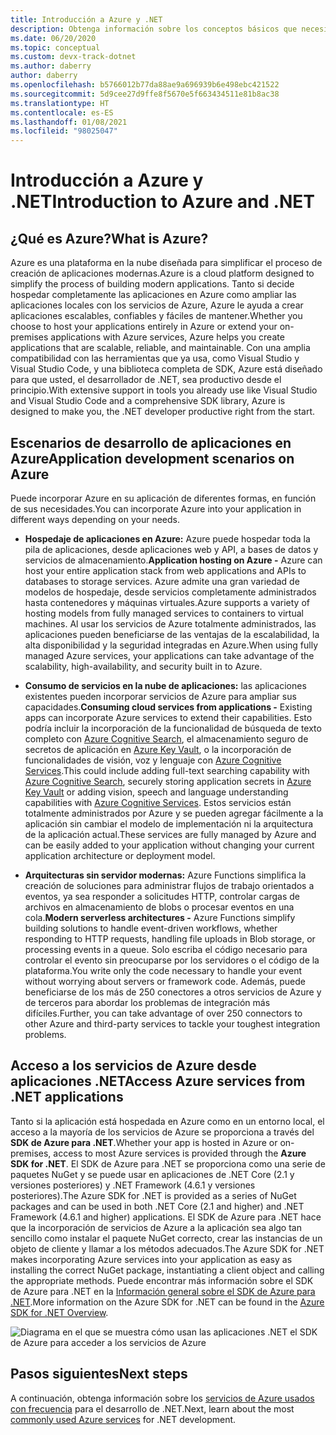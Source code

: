 ```yaml
---
title: Introducción a Azure y .NET
description: Obtenga información sobre los conceptos básicos que necesita saber acerca de Azure y .NET.
ms.date: 06/20/2020
ms.topic: conceptual
ms.custom: devx-track-dotnet
ms.author: daberry
author: daberry
ms.openlocfilehash: b5766012b77da88ae9a696939b6e498ebc421522
ms.sourcegitcommit: 5d9cee27d9ffe8f5670e5f663434511e81b8ac38
ms.translationtype: HT
ms.contentlocale: es-ES
ms.lasthandoff: 01/08/2021
ms.locfileid: "98025047"
---
```

# <a name="introduction-to-azure-and-net"></a><span data-ttu-id="3a5ef-103">Introducción a Azure y .NET</span><span class="sxs-lookup"><span data-stu-id="3a5ef-103">Introduction to Azure and .NET</span></span>

## <a name="what-is-azure"></a><span data-ttu-id="3a5ef-104">¿Qué es Azure?</span><span class="sxs-lookup"><span data-stu-id="3a5ef-104">What is Azure?</span></span>

<span data-ttu-id="3a5ef-105">Azure es una plataforma en la nube diseñada para simplificar el proceso de creación de aplicaciones modernas.</span><span class="sxs-lookup"><span data-stu-id="3a5ef-105">Azure is a cloud platform designed to simplify the process of building modern applications.</span></span>  <span data-ttu-id="3a5ef-106">Tanto si decide hospedar completamente las aplicaciones en Azure como ampliar las aplicaciones locales con los servicios de Azure, Azure le ayuda a crear aplicaciones escalables, confiables y fáciles de mantener.</span><span class="sxs-lookup"><span data-stu-id="3a5ef-106">Whether you choose to host your applications entirely in Azure or extend your on-premises applications with Azure services, Azure helps you create applications that are scalable, reliable, and maintainable.</span></span>  <span data-ttu-id="3a5ef-107">Con una amplia compatibilidad con las herramientas que ya usa, como Visual Studio y Visual Studio Code, y una biblioteca completa de SDK, Azure está diseñado para que usted, el desarrollador de .NET, sea productivo desde el principio.</span><span class="sxs-lookup"><span data-stu-id="3a5ef-107">With extensive support in tools you already use like Visual Studio and Visual Studio Code and a comprehensive SDK library, Azure is designed to make you, the .NET developer productive right from the start.</span></span>

## <a name="application-development-scenarios-on-azure"></a><span data-ttu-id="3a5ef-108">Escenarios de desarrollo de aplicaciones en Azure</span><span class="sxs-lookup"><span data-stu-id="3a5ef-108">Application development scenarios on Azure</span></span>

<span data-ttu-id="3a5ef-109">Puede incorporar Azure en su aplicación de diferentes formas, en función de sus necesidades.</span><span class="sxs-lookup"><span data-stu-id="3a5ef-109">You can incorporate Azure into your application in different ways depending on your needs.</span></span>

- <span data-ttu-id="3a5ef-110">**Hospedaje de aplicaciones en Azure:** Azure puede hospedar toda la pila de aplicaciones, desde aplicaciones web y API, a bases de datos y servicios de almacenamiento.</span><span class="sxs-lookup"><span data-stu-id="3a5ef-110">**Application hosting on Azure -** Azure can host your entire application stack from web applications and APIs to databases to storage services.</span></span> <span data-ttu-id="3a5ef-111">Azure admite una gran variedad de modelos de hospedaje, desde servicios completamente administrados hasta contenedores y máquinas virtuales.</span><span class="sxs-lookup"><span data-stu-id="3a5ef-111">Azure supports a variety of hosting models from fully managed services to containers to virtual machines.</span></span> <span data-ttu-id="3a5ef-112">Al usar los servicios de Azure totalmente administrados, las aplicaciones pueden beneficiarse de las ventajas de la escalabilidad, la alta disponibilidad y la seguridad integradas en Azure.</span><span class="sxs-lookup"><span data-stu-id="3a5ef-112">When using fully managed Azure services, your applications can take advantage of the scalability, high-availability, and security built in to Azure.</span></span>

- <span data-ttu-id="3a5ef-113">**Consumo de servicios en la nube de aplicaciones:** las aplicaciones existentes pueden incorporar servicios de Azure para ampliar sus capacidades.</span><span class="sxs-lookup"><span data-stu-id="3a5ef-113">**Consuming cloud services from applications -** Existing apps can incorporate Azure services to extend their capabilities.</span></span>  <span data-ttu-id="3a5ef-114">Esto podría incluir la incorporación de la funcionalidad de búsqueda de texto completo con [Azure Cognitive Search](/azure/search/search-what-is-azure-search), el almacenamiento seguro de secretos de aplicación en [Azure Key Vault](/azure/key-vault/), o la incorporación de funcionalidades de visión, voz y lenguaje con [Azure Cognitive Services](/azure/cognitive-services/).</span><span class="sxs-lookup"><span data-stu-id="3a5ef-114">This could include adding full-text searching capability with [Azure Cognitive Search](/azure/search/search-what-is-azure-search), securely storing application secrets in [Azure Key Vault](/azure/key-vault/) or adding vision, speech and language understanding capabilities with [Azure Cognitive Services](/azure/cognitive-services/).</span></span>  <span data-ttu-id="3a5ef-115">Estos servicios están totalmente administrados por Azure y se pueden agregar fácilmente a la aplicación sin cambiar el modelo de implementación ni la arquitectura de la aplicación actual.</span><span class="sxs-lookup"><span data-stu-id="3a5ef-115">These services are fully managed by Azure and can be easily added to your application without changing your current application architecture or deployment model.</span></span>

- <span data-ttu-id="3a5ef-116">**Arquitecturas sin servidor modernas:** Azure Functions simplifica la creación de soluciones para administrar flujos de trabajo orientados a eventos, ya sea responder a solicitudes HTTP, controlar cargas de archivos en almacenamiento de blobs o procesar eventos en una cola.</span><span class="sxs-lookup"><span data-stu-id="3a5ef-116">**Modern serverless architectures -** Azure Functions simplify building solutions to handle event-driven workflows, whether responding to HTTP requests, handling file uploads in Blob storage, or processing events in a queue.</span></span>  <span data-ttu-id="3a5ef-117">Solo escriba el código necesario para controlar el evento sin preocuparse por los servidores o el código de la plataforma.</span><span class="sxs-lookup"><span data-stu-id="3a5ef-117">You write only the code necessary to handle your event without worrying about servers or framework code.</span></span>  <span data-ttu-id="3a5ef-118">Además, puede beneficiarse de los más de 250 conectores a otros servicios de Azure y de terceros para abordar los problemas de integración más difíciles.</span><span class="sxs-lookup"><span data-stu-id="3a5ef-118">Further, you can take advantage of over 250 connectors to other Azure and third-party services to tackle your toughest integration problems.</span></span>

## <a name="access-azure-services-from-net-applications"></a><span data-ttu-id="3a5ef-119">Acceso a los servicios de Azure desde aplicaciones .NET</span><span class="sxs-lookup"><span data-stu-id="3a5ef-119">Access Azure services from .NET applications</span></span>

<span data-ttu-id="3a5ef-120">Tanto si la aplicación está hospedada en Azure como en un entorno local, el acceso a la mayoría de los servicios de Azure se proporciona a través del **SDK de Azure para .NET**.</span><span class="sxs-lookup"><span data-stu-id="3a5ef-120">Whether your app is hosted in Azure or on-premises, access to most Azure services is provided through the **Azure SDK for .NET**.</span></span>  <span data-ttu-id="3a5ef-121">El SDK de Azure para .NET se proporciona como una serie de paquetes NuGet y se puede usar en aplicaciones de .NET Core (2.1 y versiones posteriores) y .NET Framework (4.6.1 y versiones posteriores).</span><span class="sxs-lookup"><span data-stu-id="3a5ef-121">The Azure SDK for .NET is provided as a series of NuGet packages and can be used in both .NET Core (2.1 and higher) and .NET Framework (4.6.1 and higher) applications.</span></span> <span data-ttu-id="3a5ef-122">El SDK de Azure para .NET hace que la incorporación de servicios de Azure a la aplicación sea algo tan sencillo como instalar el paquete NuGet correcto, crear las instancias de un objeto de cliente y llamar a los métodos adecuados.</span><span class="sxs-lookup"><span data-stu-id="3a5ef-122">The Azure SDK for .NET makes incorporating Azure services into your application as easy as installing the correct NuGet package, instantiating a client object and calling the appropriate methods.</span></span> <span data-ttu-id="3a5ef-123">Puede encontrar más información sobre el SDK de Azure para .NET en la [Información general sobre el SDK de Azure para .NET](./sdk/azure-sdk-for-dotnet.md).</span><span class="sxs-lookup"><span data-stu-id="3a5ef-123">More information on the Azure SDK for .NET can be found in the [Azure SDK for .NET Overview](./sdk/azure-sdk-for-dotnet.md).</span></span>

![Diagrama en el que se muestra cómo usan las aplicaciones .NET el SDK de Azure para acceder a los servicios de Azure](./media/azure-sdk-for-dotnet-overview.png)

## <a name="next-steps"></a><span data-ttu-id="3a5ef-125">Pasos siguientes</span><span class="sxs-lookup"><span data-stu-id="3a5ef-125">Next steps</span></span>

<span data-ttu-id="3a5ef-126">A continuación, obtenga información sobre los [servicios de Azure usados con frecuencia](./key-azure-services.md) para el desarrollo de .NET.</span><span class="sxs-lookup"><span data-stu-id="3a5ef-126">Next, learn about the most [commonly used Azure services](./key-azure-services.md) for .NET development.</span></span>
